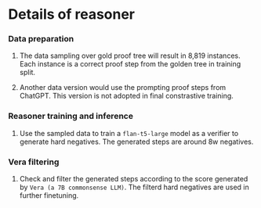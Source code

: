 # Details of reasoner

### Data preparation
  1. The data sampling over gold proof tree will result in 8,819 instances. Each instance is a correct proof step from the golden tree in training split.
     
  2. Another data version would use the prompting proof steps from ChatGPT. This version is not adopted in final constrastive training.

### Reasoner training and inference
  1. Use the sampled data to train a `flan-t5-large` model as a verifier to generate hard negatives. The generated steps are around 8w negatives.  

### Vera filtering
  1. Check and filter the generated steps according to the score generated by `Vera (a 7B commonsense LLM)`. The filterd hard negatives are used in further finetuning.
